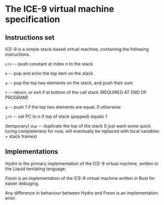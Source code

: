 # The ICE-9 virtual machine specification


## Instructions set

ICE-9 is a simple stack-based virtual machine, containing the following instructions.

`c/n` -- push constant at index n to the stack

`e` -- pop and echo the top item on the stack

`a` -- pop the top two elements on the stack, and push their sum

`r` -- return, or exit if at bottom of the call stack (REQUIRED AT END OF PROGRAM)

`q` -- push 1 if the top two elements are equal, 0 otherwise

`j/n` -- set PC to n if top of stack (popped) equals 1

(temporary)
`dup` -- duplicate the top of the stack (I just want some quick turing completeness for now,
         will eventually be replaced with local variables + stack frames)

## Implementations

*Hydro* is the primary implementation of the ICE-9 virtual machine, written
in the Liquid temlating language.

*Freon* is an implementation of the ICE-9 virtual machine written in Rust for easier
debuging.

Any difference in behaviour between Hydro and Freon is an implementation error.
